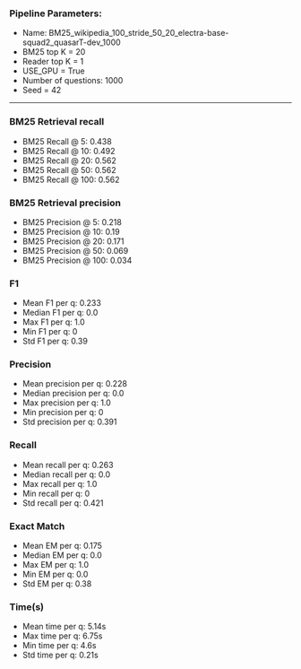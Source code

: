 ### Pipeline Parameters:
* Name: BM25_wikipedia_100_stride_50_20_electra-base-squad2_quasarT-dev_1000
* BM25 top K = 20
* Reader top K = 1
* USE_GPU = True
* Number of questions: 1000
* Seed = 42
------
### BM25 Retrieval recall 
* BM25 Recall @ 5: 0.438
* BM25 Recall @ 10: 0.492
* BM25 Recall @ 20: 0.562
* BM25 Recall @ 50: 0.562
* BM25 Recall @ 100: 0.562
### BM25 Retrieval precision 
* BM25 Precision @ 5: 0.218
* BM25 Precision @ 10: 0.19
* BM25 Precision @ 20: 0.171
* BM25 Precision @ 50: 0.069
* BM25 Precision @ 100: 0.034
### F1 
* Mean F1 per q: 0.233
* Median F1 per q: 0.0
* Max F1 per q: 1.0
* Min F1 per q: 0
* Std F1 per q: 0.39
### Precision 
* Mean precision per q: 0.228
* Median precision per q: 0.0
* Max precision per q: 1.0
* Min precision per q: 0
* Std precision per q: 0.391
### Recall 
* Mean recall per q: 0.263
* Median recall per q: 0.0
* Max recall per q: 1.0
* Min recall per q: 0
* Std recall per q: 0.421
### Exact Match 
* Mean EM per q: 0.175
* Median EM per q: 0.0
* Max EM per q: 1.0
* Min EM per q: 0.0
* Std EM per q: 0.38
### Time(s) 
* Mean time per q: 5.14s
* Max time per q: 6.75s
* Min time per q: 4.6s
* Std time per q: 0.21s
